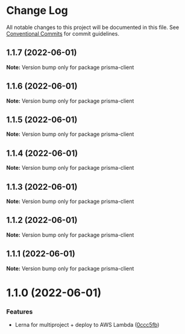 # Change Log

All notable changes to this project will be documented in this file.
See [Conventional Commits](https://conventionalcommits.org) for commit guidelines.

## 1.1.7 (2022-06-01)

**Note:** Version bump only for package prisma-client





## 1.1.6 (2022-06-01)

**Note:** Version bump only for package prisma-client





## 1.1.5 (2022-06-01)

**Note:** Version bump only for package prisma-client





## 1.1.4 (2022-06-01)

**Note:** Version bump only for package prisma-client





## 1.1.3 (2022-06-01)

**Note:** Version bump only for package prisma-client





## 1.1.2 (2022-06-01)

**Note:** Version bump only for package prisma-client





## 1.1.1 (2022-06-01)

**Note:** Version bump only for package prisma-client





# 1.1.0 (2022-06-01)


### Features

* Lerna for multiproject + deploy to AWS Lambda ([0ccc5fb](https://github.com/artem-korolev/prismajs-mongodb-graphql-aws-lambda-starter-kit/commit/0ccc5fba14eff571501309387458ef01907df1e3))
